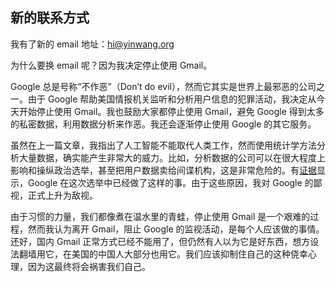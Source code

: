 ## 新的联系方式

我有了新的 email 地址：hi@yinwang.org

为什么要换 email 呢？因为我决定停止使用 Gmail。

Google 总是号称“不作恶”（Don’t do evil），然而它其实是世界上最邪恶的公司之一。由于 Google 帮助美国情报机关监听和分析用户信息的犯罪活动，我决定从今天开始停止使用 Gmail。我也鼓励大家都停止使用 Gmail，避免 Google 得到太多的私密数据，利用数据分析来作恶。我还会逐渐停止使用 Google 的其它服务。

虽然在上一篇文章，我指出了人工智能不能取代人类工作，然而使用统计学方法分析大量数据，确实能产生非常大的威力。比如，分析数据的公司可以在很大程度上影响和操纵政治选举，甚至把用户数据卖给间谍机构，这是非常危险的。有[证据](https://qz.com/823922/eric-schmidt-played-a-crucial-role-in-team-hillarys-election-tech/)显示，Google 在这次选举中已经做了这样的事。由于这些原因，我对 Google 的鄙视，正式上升为敌视。

由于习惯的力量，我们都像煮在温水里的青蛙，停止使用 Gmail 是一个艰难的过程，然而我认为离开 Gmail，阻止 Google 的监视活动，是每个人应该做的事情。还好，国内 Gmail 正常方式已经不能用了，但仍然有人以为它是好东西，想方设法翻墙用它，在美国的中国人大部分也用它。我们应该抑制住自己的这种侥幸心理，因为这最终将会祸害我们自己。
